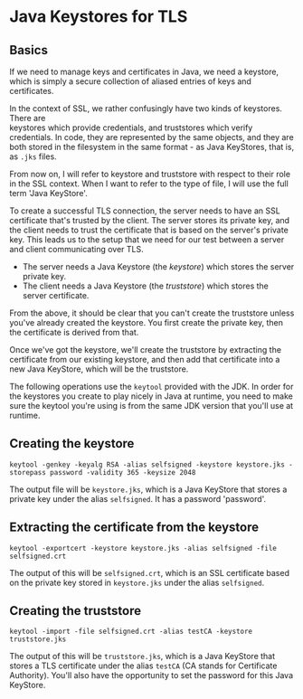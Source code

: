 # Java Keystores for TLS

## Basics

If we need to manage keys and certificates in Java, we need a keystore, which is simply a 
secure collection of aliased entries of keys and certificates.

In the context of SSL, we rather confusingly have two kinds of keystores. There are  
keystores which provide credentials, and truststores which verify credentials. In code, they
are represented by the same objects, and they are both stored in the filesystem in the same
format - as Java KeyStores, that is, as `.jks` files.

From now on, I will refer to keystore and truststore with respect to their role in the SSL
context. When I want to refer to the type of file, I will use the full term 'Java KeyStore'.

To create a successful TLS connection, the server needs to have an SSL certificate that's 
trusted by the client. The server stores its private key, and the client needs to trust the
certificate that is based on the server's private key. This leads us to the setup that we
need for our test between a server and client communicating over TLS.

- The server needs a Java Keystore (the _keystore_) which stores the server private key.
- The client needs a Java Keystore (the _truststore_) which stores the server certificate.

From the above, it should be clear that you can't create the truststore unless you've already
created the keystore. You first create the private key, then the certificate is derived from
that.

Once we've got the keystore, we'll create the truststore by extracting the certificate from 
our existing keystore, and then add that certificate into a new Java KeyStore, which will be
the truststore.

The following operations use the `keytool` provided with the JDK. In order for the keystores
you create to play nicely in Java at runtime, you need to make sure the keytool you're using
is from the same JDK version that you'll use at runtime.

## Creating the keystore

`keytool -genkey -keyalg RSA -alias selfsigned -keystore keystore.jks -storepass password -validity 365 -keysize 2048`

The output file will be `keystore.jks`, which is a Java KeyStore that stores a private
key under the alias `selfsigned`. It has a password 'password'.

## Extracting the certificate from the keystore

`keytool -exportcert -keystore keystore.jks -alias selfsigned -file selfsigned.crt`

The output of this will be `selfsigned.crt`, which is an SSL certificate based on the private
key stored in `keystore.jks` under the alias `selfsigned`.

## Creating the truststore

`keytool -import -file selfsigned.crt -alias testCA -keystore truststore.jks`

The output of this will be `truststore.jks`, which is a Java KeyStore that stores a TLS 
certificate under the alias `testCA` (CA stands for Certificate Authority). You'll also have
the opportunity to set the password for this Java KeyStore.